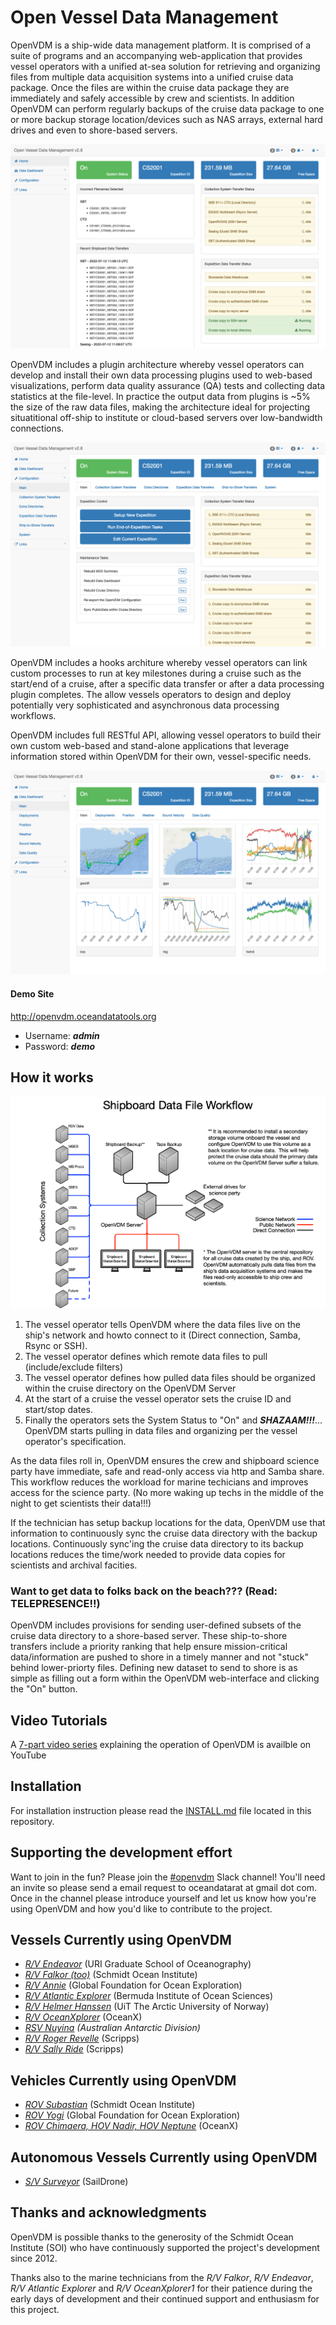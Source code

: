 # Open Vessel Data Management

OpenVDM is a ship-wide data management platform.  It is comprised of a suite of programs and an accompanying web-application that provides vessel operators with a unified at-sea solution for retrieving and organizing files from multiple data acquisition systems into a unified cruise data package.  Once the files are within the cruise data package they are immediately and safely accessible by crew and scientists.  In addition OpenVDM can perform regularly backups of the cruise data package to one or more backup storage location/devices such as NAS arrays, external hard drives and even to shore-based servers.

![Home](/docs/OVDM_Home.png)

OpenVDM includes a plugin architecture whereby vessel operators can develop and install their own data processing plugins used to web-based visualizations, perform data quality assurance (QA) tests and collecting data statistics at the file-level.  In practice the output data from plugins is ~5% the size of the raw data files, making the architecture ideal for projecting situatitional off-ship to institute or cloud-based servers over low-bandwidth connections.

![Configuration](/docs/OVDM_Config_Main.png)

OpenVDM includes a hooks architure whereby vessel operators can link custom processes to run at key milestones during a cruise such as the start/end of a cruise, after a specific data transfer or after a data processing plugin completes.  The allow vessels operators to design and deploy potentially very sophisticated and asynchronous data processing workflows.

OpenVDM includes full RESTful API, allowing vessel operators to build their own custom web-based and stand-alone applications that leverage information stored within OpenVDM for their own, vessel-specific needs.

![Data Dashboard](/docs/OVDM_DataDashboard_Main.png)

#### Demo Site ####
<http://openvdm.oceandatatools.org>
- Username: ***admin***
- Password: ***demo***

## How it works

![Shipboard Dataflow](/docs/Shipboard_Dataflow.png)

1. The vessel operator tells OpenVDM where the data files live on the ship's network and howto connect to it (Direct connection, Samba, Rsync or SSH).
2. The vessel operator defines which remote data files to pull (include/exclude filters)
3. The vessel operator defines how pulled data files should be organized within the cruise directory on the OpenVDM Server
4. At the start of a cruise the vessel operator sets the cruise ID and start/stop dates.
5. Finally the operators sets the System Status to "On" and ***SHAZAAM!!!***... OpenVDM starts pulling in data files and organizing per the vessel operator's specification.

As the data files roll in, OpenVDM ensures the crew and shipboard science party have immediate, safe and read-only access via http and Samba share.  This workflow reduces the workload for marine techicians and improves access for the science party. (No more waking up techs in the middle of the night to get scientists their data!!!)

If the technician has setup backup locations for the data, OpenVDM use that information to continuously sync the cruise data directory with the backup locations.  Continuously sync'ing the cruise data directory to its backup locations reduces the time/work needed to provide data copies for scientists and archival facities.

### Want to get data to folks back on the beach??? (Read: TELEPRESENCE!!) ###
OpenVDM includes provisions for sending user-defined subsets of the cruise data directory to a shore-based server.  These ship-to-shore transfers include a priority ranking that help ensure mission-critical data/information are pushed to shore in a timely manner and not "stuck" behind lower-priorty files.  Defining new dataset to send to shore is as simple as filling out a form within the OpenVDM web-interface and clicking the "On" button.

## Video Tutorials
A [7-part video series](https://www.youtube.com/playlist?list=PLZ52f9gdXYYuQ1RrSshutxcGWkoDTdwt9) explaining the operation of OpenVDM is availble on YouTube

## Installation ##

For installation instruction please read the [INSTALL.md](INSTALL.md) file located in this repository.

## Supporting the development effort ##

Want to join in the fun?  Please join the [#openvdm](https://oceandatarat.slack.com) Slack channel!  You'll need an invite so please send a email request to oceandatarat at gmail dot com. Once in the channel please introduce yourself and let us know how you're using OpenVDM and how you'd like to contribute to the project.

## Vessels Currently using OpenVDM ##
- *[R/V Endeavor](https://techserv.gso.uri.edu/)* (URI Graduate School of Oceanography)
- *[R/V Falkor (too)](https://schmidtocean.org/)* (Schmidt Ocean Institute)
- *[R/V Annie](http://engineeringfordiscovery.org/technology/rv-annie/)* (Global Foundation for Ocean Exploration)
- *[R/V Atlantic Explorer](http://www.bios.edu/research/facilities/atlantic-explorer/)* (Bermuda Institute of Ocean Sciences)
- *[R/V Helmer Hanssen](https://en.uit.no/om/enhet/artikkel?p_document_id=151541&p_dimension_id=88172&men=42374)* (UiT The Arctic University of Norway)
- *[R/V OceanXplorer](http://www.oceanx.org/oceanxplorer/)* (OceanX)
- *[RSV Nuyina](https://www.antarctica.gov.au/nuyina/) (Australian Antarctic Division)*
- *[R/V Roger Revelle](https://www.sio.ucsd.edu/)* (Scripps)
- *[R/V Sally Ride](https://www.sio.ucsd.edu/)* (Scripps)

## Vehicles Currently using OpenVDM ##
- *[ROV Subastian](https://schmidtocean.org/technology/robotic-platforms/4500-m-remotely-operated-vehicle-rov/)* (Schmidt Ocean Institute)
- *[ROV Yogi](https://www.engineeringfordiscovery.org/technology/rov-yogi/)* (Global Foundation for Ocean Exploration)
- *[ROV Chimaera, HOV Nadir, HOV Neptune](https://oceanx.org/oceanxplorer/deep-sea-vehicles)* (OceanX)

## Autonomous Vessels Currently using OpenVDM ##
- *[S/V Surveyor](https://www.saildrone.com/news/saildrone-launches-72-foot-surveyor-ocean-mapping)* (SailDrone)

## Thanks and acknowledgments ##

OpenVDM is possible thanks to the generosity of the Schmidt Ocean Institute (SOI) who have continuously supported the project's development since 2012.

Thanks also to the marine technicians from the *R/V Falkor*, *R/V Endeavor*, *R/V Atlantic Explorer* and *R/V OceanXplorer1* for their patience during the early days of development and their continued support and enthusiasm for this project.
